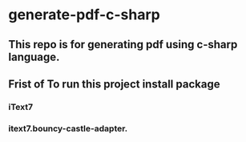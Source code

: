 # generate-pdf-c-sharp
## This repo is for generating pdf using c-sharp language.
## Frist of To run this project install package
 ### iText7
 ### itext7.bouncy-castle-adapter.
